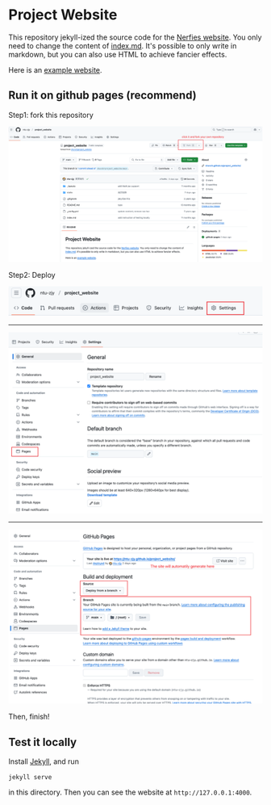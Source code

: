 # Project Website

This repository jekyll-ized the source code for the [Nerfies website](https://nerfies.github.io).
You only need to change the content of [index.md](/index.md).
It's possible to only write in markdown, but you can also use HTML to achieve fancier effects.

Here is an [example website](https://shunzh.github.io/project_website/).

## Run it on github pages (recommend)

Step1: fork this repository

![1738735179372](./images_instruction/0.png)

Step2: Deploy

![1738735179372](./images_instruction/1.png)

---

![1738735179372](./images_instruction/2.png)

----

![1738735179372](./images_instruction/3.png)

Then, finish!

## Test it locally

Install [Jekyll](https://jekyllrb.com/docs/installation/), and run

```
jekyll serve
```

in this directory.
Then you can see the website at `http://127.0.0.1:4000`.
